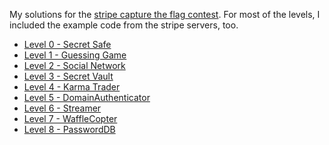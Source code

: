 My solutions for the [stripe capture the flag contest](https://stripe-ctf.com).
For most of the levels, I included the example code from the stripe servers, too.

* [Level 0 - Secret Safe](https://github.com/linse/stripe-ctf/tree/master/level00-code)
* [Level 1 - Guessing Game](https://github.com/linse/stripe-ctf/tree/master/level01-code)
* [Level 2 - Social Network](https://github.com/linse/stripe-ctf/tree/master/level02-code)
* [Level 3 - Secret Vault](https://github.com/linse/stripe-ctf/tree/master/level03-code)
* [Level 4 - Karma Trader](https://github.com/linse/stripe-ctf/tree/master/level04-code)
* [Level 5 - DomainAuthenticator](https://github.com/linse/stripe-ctf/tree/master/level05-code)
* [Level 6 - Streamer](https://github.com/linse/stripe-ctf/tree/master/level06-code)
* [Level 7 - WaffleCopter](https://github.com/linse/stripe-ctf/tree/master/level07-code)
* [Level 8 - PasswordDB](https://github.com/linse/stripe-ctf/tree/master/level08-code)
